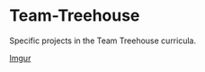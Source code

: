 # Team-Treehouse
Specific projects in the Team Treehouse curricula.

[Imgur](https://imgur.com/J0h8HDg)
